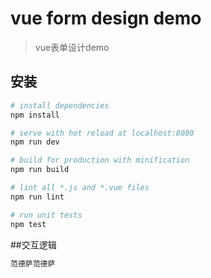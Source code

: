 # vue form design demo

> vue表单设计demo

## 安装

``` bash
# install dependencies
npm install

# serve with hot reload at localhost:8080
npm run dev

# build for production with minification
npm run build

# lint all *.js and *.vue files
npm run lint

# run unit tests
npm test
```
##交互逻辑
```bash
范德萨范德萨

```
